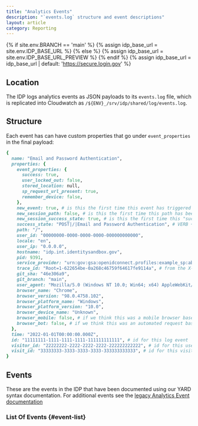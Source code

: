 ```yaml
---
title: "Analytics Events"
description: "`events.log` structure and event descriptions"
layout: article
category: Reporting
---
```


{% if site.env.BRANCH == 'main' %}
  {% assign idp_base_url = site.env.IDP_BASE_URL %}
{% else %}
  {% assign idp_base_url = site.env.IDP_BASE_URL_PREVIEW %}
{% endif %}
{% assign idp_base_url = idp_base_url | default: 'https://secure.login.gov' %}

## Location

The IDP logs analytics events as JSON payloads to its `events.log` file, which
is replicated into Cloudwatch as `/${ENV}_/srv/idp/shared/log/events.log`.

## Structure

Each event has can have custom properties that go under `event_properties` in the final payload:

```ruby
{
  name: "Email and Password Authentication",
  properties: {
    event_properties: {
      success: true,
      user_locked_out: false,
      stored_location: null,
      sp_request_url_present: true,
      remember_device: false,
    },
    new_event: true, # is this the first time this event has triggered this session
    new_session_path: false, # is this the first time this path has been visited this session
    new_session_success_state: true, # is this the first time this "success_state" has been recorded this session
    success_state: "POST|/|Email and Password Authentication", # VERB + PATH + EVENT
    path: "/",
    user_id: "00000000-0000-0000-0000-000000000000",
    locale: "en",
    user_ip: "0.0.0.0",
    hostname: "idp.int.identitysandbox.gov",
    pid: 9391,
    service_provider: "urn:gov:gsa:openidconnect.profiles:example_sp:abcdef",
    trace_id: "Root=1-622654be-0a268c46759f64617fe9114a", # from the X-Amzn-Trace-Id header
    git_sha: "46e306a9",
    git_branch: "main",
    user_agent: "Mozilla/5.0 (Windows NT 10.0; Win64; x64) AppleWebKit/537.36 (KHTML, like Gecko) Chrome/98.0.4758.102 Safari/537.36",
    browser_name: "Chrome",
    browser_version: "98.0.4758.102",
    browser_platform_name: "Windows",
    browser_platform_version: "10.0",
    browser_device_name: "Unknown",
    browser_mobile: false, # if we think this was a mobile browser based on User-Agent header
    browser_bot: false, # if we think this was an automated request based on User-Agent header
  },
  time: "2022-01-01T00:00:00.000Z",
  id: "11111111-1111-1111-1111-111111111111", # id for this log event
  visitor_id: "22222222-2222-2222-2222-222222222222", # id for this user via ahoy gem
  visit_id: "33333333-3333-3333-3333-333333333333", # id for this visit via ahoy gem
}


```


## Events

These are the events in the IDP that have been documented using our YARD syntax documentation.
For additional events see the [legacy Analytics Event documentation][legacy-documentation]

[legacy-documentation]: https://github.com/18F/identity-analytics-etl/blob/b42d5ca75bce809e00dcd1aa1bbbedf96339aca7/docs/Managing-analytics-events-in-IDP.md

### List Of Events {#event-list}

<div
  id="events-container"
  data-idp-base-url="{{ idp_base_url }}">
</div>

<script type="module" src="{{ "/assets/js/analytics-events.js" | prepend: site.baseurl }}"></script>